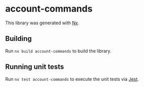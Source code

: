 # account-commands

This library was generated with [Nx](https://nx.dev).

## Building

Run `nx build account-commands` to build the library.

## Running unit tests

Run `nx test account-commands` to execute the unit tests via [Jest](https://jestjs.io).
